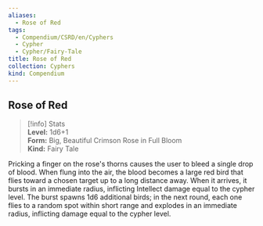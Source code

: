 ```yaml
---
aliases:
  - Rose of Red
tags:
  - Compendium/CSRD/en/Cyphers
  - Cypher
  - Cypher/Fairy-Tale
title: Rose of Red
collection: Cyphers
kind: Compendium
---
```

## Rose of Red  
>[!info] Stats  
> **Level:** 1d6+1  
> **Form:** Big, Beautiful Crimson Rose in Full Bloom  
> **Kind:** Fairy Tale
  
Pricking a finger on the rose's thorns causes the user to bleed a single drop of blood. When flung into the air, the blood becomes a large red bird that flies toward a chosen target up to a long distance away. When it arrives, it bursts in an immediate radius, inflicting Intellect damage equal to the cypher level. The burst spawns 1d6 additional birds; in the next round, each one flies to a random spot within short range and explodes in an immediate radius, inflicting damage equal to the cypher level.